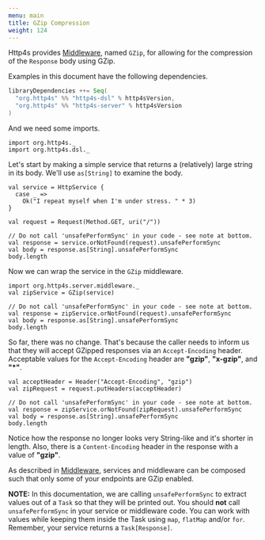 ```yaml
---
menu: main
title: GZip Compression
weight: 124
---
```


Http4s provides [Middleware], named `GZip`, for allowing for the compression of the `Response`
body using GZip.

Examples in this document have the following dependencies.

```scala
libraryDependencies ++= Seq(
  "org.http4s" %% "http4s-dsl" % http4sVersion,
  "org.http4s" %% "http4s-server" % http4sVersion
)
```

And we need some imports.

```tut:silent
import org.http4s._
import org.http4s.dsl._
```

Let's start by making a simple service that returns a (relatively) large string
in its body. We'll use `as[String]` to examine the body.

```tut:book
val service = HttpService {
  case _ =>
    Ok("I repeat myself when I'm under stress. " * 3)
}

val request = Request(Method.GET, uri("/"))

// Do not call 'unsafePerformSync' in your code - see note at bottom.
val response = service.orNotFound(request).unsafePerformSync
val body = response.as[String].unsafePerformSync
body.length
```

Now we can wrap the service in the `GZip` middleware.

```tut:book
import org.http4s.server.middleware._
val zipService = GZip(service)

// Do not call 'unsafePerformSync' in your code - see note at bottom.
val response = zipService.orNotFound(request).unsafePerformSync
val body = response.as[String].unsafePerformSync
body.length
```

So far, there was no change. That's because the caller needs to inform us that
they will accept GZipped responses via an `Accept-Encoding` header. Acceptable
values for the `Accept-Encoding` header are **"gzip"**, **"x-gzip"**, and **"*"**.

```tut:book
val acceptHeader = Header("Accept-Encoding", "gzip")
val zipRequest = request.putHeaders(acceptHeader)

// Do not call 'unsafePerformSync' in your code - see note at bottom.
val response = zipService.orNotFound(zipRequest).unsafePerformSync
val body = response.as[String].unsafePerformSync
body.length
```

Notice how the response no longer looks very String-like and it's shorter in
length. Also, there is a `Content-Encoding` header in the response with a value
of **"gzip"**.

As described in [Middleware], services and middleware can be composed such
that only some of your endpoints are GZip enabled.

**NOTE:** In this documentation, we are calling `unsafePerformSync` to extract values out of a
`Task` so that they will be printed out. You should **not** call `unsafePerformSync` in your
service or middleware code. You can work with values while keeping them inside the
Task using `map`, `flatMap` and/or `for`. Remember, your service returns a
`Task[Response]`.

[Middleware]: ../middleware
